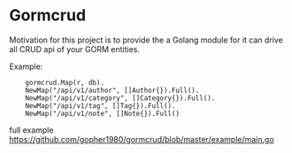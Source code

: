 # Gormcrud

Motivation for this project is to provide the a Golang module for   it can drive all CRUD api of your GORM entities.

Example:

```golang
	gormcrud.Map(r, db).
	NewMap("/api/v1/author", []Author{}).Full().
	NewMap("/api/v1/category", []Category{}).Full().
	NewMap("/api/v1/tag", []Tag{}).Full().
	NewMap("/api/v1/note", []Note{}).Full()
```

full example https://github.com/gopher1980/gormcrud/blob/master/example/main.go

